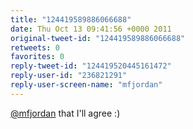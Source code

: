```yaml
---
title: "124419589886066688"
date: Thu Oct 13 09:41:56 +0000 2011
original-tweet-id: "124419589886066688"
retweets: 0
favorites: 0
reply-tweet-id: "124419520445161472"
reply-user-id: "236821291"
reply-user-screen-name: "mfjordan"
---
```

<a href="https://twitter.com/mfjordan">@mfjordan</a> that I'll agree :)
